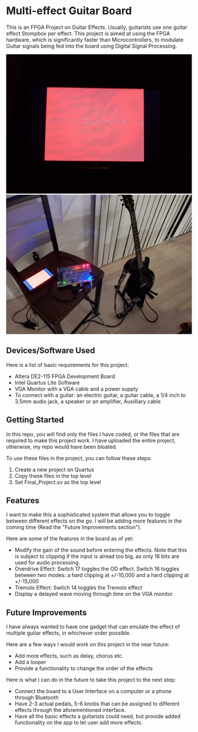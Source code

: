 # Multi-effect Guitar Board

This is an FPGA Project on Guitar Effects. Usually, guitarists use one guitar effect Stompbox per effect. This project is aimed at using the FPGA hardware, which is significantly faster than Microcontrollers, to modulate Guitar signals being fed into the board using Digital Signal Processing. 

![VGA monitor displaying the wave passing through time](vga.jpg?raw=true "VGA Display")
![My entire setup](setup.jpg?raw=true "Entire Setup")

## Devices/Software Used

Here is a list of basic requirements for this project:
* Altera DE2-115 FPGA Development Board
* Intel Quartus Lite Software
* VGA Monitor with a VGA cable and a power supply
* To connect with a guitar: an electric guitar, a guitar cable, a 1/4 inch to 3.5mm audio jack, a speaker or an amplifier, Auxilliary cable

## Getting Started

In this repo, you will find only the files I have coded, or the files that are required to make this project work. I have uploaded the entire project, otherwise, my repo would have been bloated.

To use these files in the project, you can follow these steps:
1. Create a new project on Quartus
2. Copy these files in the top level
3. Set Final_Project.sv as the top level

## Features

I want to make this a sophisticated system that allows you to toggle between different effects on the go. I will be adding more features in the coming time (Read the "Future Improvements section"). 

Here are some of the features in the board as of yet:
* Modify the gain of the sound before entering the effects. Note that this is subject to clipping if the input is alread too big, as only 16 bits are used for audio processing. 
* Overdrive Effect: Switch 17 toggles the OD effect. Switch 16 toggles between two modes: a hard clipping at +/-10,000 and a hard clipping at +/-15,000
* Tremolo Effect: Switch 14 toggles the Tremolo effect
* Display a delayed wave moving through time on the VGA monitor

## Future Improvements

I have always wanted to have one gadget that can emulate the effect of multiple guitar effects, in whichever order possible. 

Here are a few ways I would work on this project in the near future:
* Add more effects, such as delay, chorus etc.
* Add a looper
* Provide a functionality to change the order of the effects

Here is what I can do in the future to take this project to the next step:
* Connect the board to a User Interface on a computer or a phone through Bluetooth
* Have 2-3 actual pedals, 5-6 knobs that can be assigned to different effects through the aforementioned interface.
* Have all the basic effects a guitarists could need, but provide added functionality on the app to let user add more effects.

